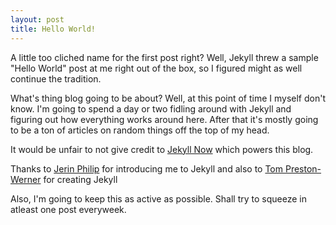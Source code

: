 ```yaml
---
layout: post
title: Hello World!
---
```


A little too cliched name for the first post right? Well, Jekyll threw a sample "Hello World" post at me right out of the box, so I figured might as well continue the tradition.

What's thing blog going to be about? Well, at this point of time I myself don't know. I'm going to spend a day or two fidling around with Jekyll and figuring out how everything works around here. After that it's mostly going to be a ton of articles on random things off the top of my head.

It would be unfair to not give credit to [Jekyll Now](http://www.jekyllnow.com/) which powers this blog.

Thanks to [Jerin Philip](https://github.com/jerinphilip) for introducing me to Jekyll and also to [Tom Preston-Werner](http://tom.preston-werner.com/) for creating Jekyll

Also, I'm going to keep this as active as possible. Shall try to squeeze in atleast one post everyweek.
